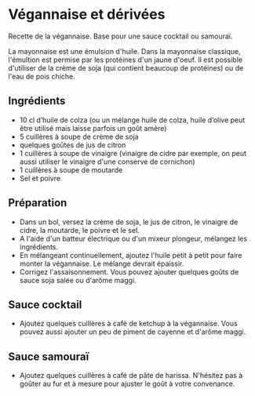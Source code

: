 Végannaise et dérivées
======================

Recette de la végannaise. Base pour une sauce cocktail ou samouraï.

La mayonnaise est une émulsion d'huile. Dans la mayonnaise classique, l'émultion est permise par les protéines d'un jaune d'oeuf. Il est possible d'utiliser de la crème de soja (qui contient beaucoup de protéines) ou de l'eau de pois chiche.

## Ingrédients

* 10 cl d’huile de colza (ou un mélange huile de colza, huile d’olive peut être utilisé mais laisse parfois un goût amère)
* 5 cuillères à soupe de crème de soja
* quelques goûtes de jus de citron
* 1 cuillères à soupe de vinaigre (vinaigre de cidre par exemple, on peut aussi utiliser le vinaigre d'une conserve de cornichon)
* 1 cuillères à soupe de moutarde
* Sel et poivre

## Préparation

* Dans un bol, versez la crème de soja, le jus de citron, le vinaigre de cidre, la moutarde, le poivre et le sel.
* A l'aide d'un batteur électrique ou d'un mixeur plongeur, mélangez les ingrédients.
* En mélangeant continuellement, ajoutez l'huile petit à petit pour faire monter la végannaise. Le mélange devrait épaissir.
* Corrigez l'assaisonnement. Vous pouvez ajouter quelques goûts de sauce soja salée ou d'arôme maggi.

## Sauce cocktail

* Ajoutez quelques cuillères à café de ketchup à la végannaise. Vous pouvez aussi ajouter un peu de piment de cayenne et d'arôme maggi.

## Sauce samouraï

* Ajoutez quelques cuillères à café de pâte de harissa. N'hésitez pas à goûter au fur et à mesure pour ajuster le goût à votre convenance.
